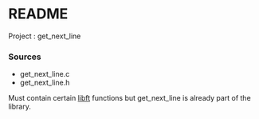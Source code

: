 # README #

Project : get_next_line

### Sources ###

* get_next_line.c
* get_next_line.h

Must contain certain [libft](https://github.com/gaetanpueo/project_c_libft) functions but get_next_line is already part of the library.
